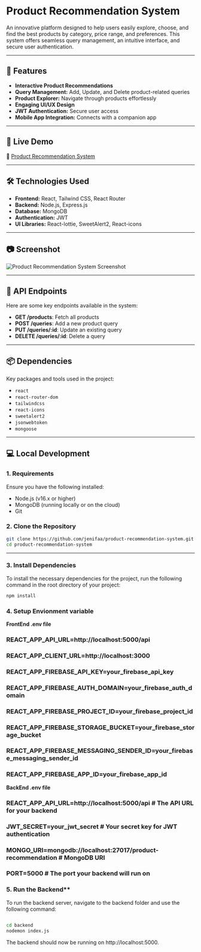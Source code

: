 # **Product Recommendation System**

An innovative platform designed to help users easily explore, choose, and find the best products by category, price range, and preferences. This system offers seamless query management, an intuitive interface, and secure user authentication.

---

## **🌟 Features**
- **Interactive Product Recommendations**
- **Query Management:** Add, Update, and Delete product-related queries
- **Product Explorer:** Navigate through products effortlessly
- **Engaging UI/UX Design**
- **JWT Authentication:** Secure user access
- **Mobile App Integration:** Connects with a companion app

---

## **🚀 Live Demo**
🔗 [Product Recommendation System](https://assignment-11-e8708.web.app)

---

## **🛠️ Technologies Used**
- **Frontend:** React, Tailwind CSS, React Router
- **Backend:** Node.js, Express.js
- **Database:** MongoDB
- **Authentication:** JWT
- **UI Libraries:** React-lottie, SweetAlert2, React-icons

---

## **📷 Screenshot**
![Product Recommendation System Screenshot](https://i.ibb.co/hFNRqd8/projects-ss.png)

---

## **📂 API Endpoints**
Here are some key endpoints available in the system:

- **GET /products**: Fetch all products
- **POST /queries**: Add a new product query
- **PUT /queries/:id**: Update an existing query
- **DELETE /queries/:id**: Delete a query

---

## **📦 Dependencies**
Key packages and tools used in the project:
- `react`
- `react-router-dom`
- `tailwindcss`
- `react-icons`
- `sweetalert2`
- `jsonwebtoken`
- `mongoose`

---

## **💻 Local Development**

### **1. Requirements**
Ensure you have the following installed:
- Node.js (v16.x or higher)
- MongoDB (running locally or on the cloud)
- Git

### **2. Clone the Repository**
```bash
git clone https://github.com/jenifaa/product-recommendation-system.git
cd product-recommendation-system
```

---


### **3. Install Dependencies**
To install the necessary dependencies for the project, run the following command in the root directory of your project:

```bash
npm install
```
### **4. Setup Envionment variable**
**FrontEnd .env file**

 ### REACT_APP_API_URL=http://localhost:5000/api
 ### REACT_APP_CLIENT_URL=http://localhost:3000
### REACT_APP_FIREBASE_API_KEY=your_firebase_api_key
### REACT_APP_FIREBASE_AUTH_DOMAIN=your_firebase_auth_domain
### REACT_APP_FIREBASE_PROJECT_ID=your_firebase_project_id
### REACT_APP_FIREBASE_STORAGE_BUCKET=your_firebase_storage_bucket
### REACT_APP_FIREBASE_MESSAGING_SENDER_ID=your_firebase_messaging_sender_id
### REACT_APP_FIREBASE_APP_ID=your_firebase_app_id

**BackEnd .env file**

### REACT_APP_API_URL=http://localhost:5000/api # The API URL for your backend
### JWT_SECRET=your_jwt_secret # Your secret key for JWT authentication
### MONGO_URI=mongodb://localhost:27017/product-recommendation # MongoDB URI
### PORT=5000 # The port your backend will run on



### 5. Run the Backend**
To run the backend server, navigate to the backend folder and use the following command:

```bash

cd backend
nodemon index.js
```
The backend should now be running on http://localhost:5000.




